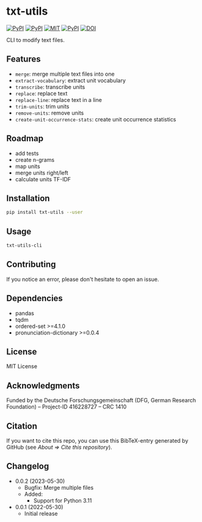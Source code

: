 # txt-utils

[![PyPI](https://img.shields.io/pypi/v/txt-utils.svg)](https://pypi.python.org/pypi/txt-utils)
[![PyPI](https://img.shields.io/pypi/pyversions/txt-utils.svg)](https://pypi.python.org/pypi/txt-utils)
[![MIT](https://img.shields.io/github/license/stefantaubert/txt-utils.svg)](https://github.com/stefantaubert/txt-utils/blob/master/LICENSE)
[![PyPI](https://img.shields.io/github/commits-since/stefantaubert/txt-utils/latest/master.svg)](https://github.com/stefantaubert/txt-utils/compare/v0.0.3...master)
[![DOI](https://zenodo.org/badge/DOI/10.5281/zenodo.7986310.svg)](https://doi.org/10.5281/zenodo.7986310)

CLI to modify text files.

## Features

- `merge`: merge multiple text files into one
- `extract-vocabulary`: extract unit vocabulary
- `transcribe`: transcribe units
- `replace`: replace text
- `replace-line`: replace text in a line
- `trim-units`: trim units
- `remove-units`: remove units
- `create-unit-occurrence-stats`: create unit occurrence statistics

## Roadmap

- add tests
- create n-grams
- map units
- merge units right/left
- calculate units TF-IDF

## Installation

```sh
pip install txt-utils --user
```

## Usage

```sh
txt-utils-cli
```

## Contributing

If you notice an error, please don't hesitate to open an issue.

## Dependencies

- pandas
- tqdm
- ordered-set >=4.1.0
- pronunciation-dictionary >=0.0.4

## License

MIT License

## Acknowledgments

Funded by the Deutsche Forschungsgemeinschaft (DFG, German Research Foundation) – Project-ID 416228727 – CRC 1410

## Citation

If you want to cite this repo, you can use this BibTeX-entry generated by GitHub (see *About => Cite this repository*).

## Changelog

- 0.0.2 (2023-05-30)
  - Bugfix: Merge multiple files
  - Added:
    - Support for Python 3.11
- 0.0.1 (2022-05-30)
  - Initial release
